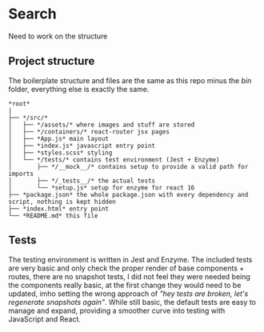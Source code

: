 # Search

Need to work on the structure

## Project structure

The boilerplate structure and files are the same as this repo minus the _bin_ folder, everything else is exactly the same.

```
*root*
|
├── */src/*
│   ├── */assets/* where images and stuff are stored
│   ├── */containers/* react-router jsx pages
│   ├── *App.js* main layout
│   ├── *index.js* javascript entry point
│   ├── *styles.scss* styling
│   └── */tests/* contains test environment (Jest + Enzyme)
│       ├── */__mock__/* contains setup to provide a valid path for imports
│       ├── */_tests__/* the actual tests
│       └── *setup.js* setup for enzyme for react 16
├── *package.json* the whole package.json with every dependency and script, nothing is kept hidden
├── *index.html* entry point
└── *README.md* this file
```

## Tests

The testing environment is written in Jest and Enzyme.
The included tests are very basic and only check the proper render of base components + routes, there are no snapshot tests, I did not feel they were needed being the components really basic, at the first change they would need to be updated, imho setting the wrong approach of _"hey tests are broken, let's regenerate snapshots again"_.
While still basic, the default tests are easy to manage and expand, providing a smoother curve into testing with JavaScript and React.
